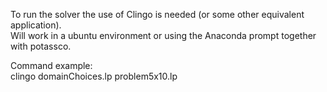 To run the solver the use of Clingo is needed (or some other equivalent application).  
Will work in a ubuntu environment or using the Anaconda prompt together with potassco.

Command example:  
clingo domainChoices.lp problem5x10.lp
